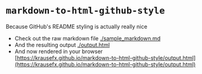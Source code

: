 # `markdown-to-html-github-style`

Because GitHub's README styling is actually really nice

- Check out the raw markdown file [./sample_markdown.md](./sample_markdown.md)
- And the resulting output [./output.html](./output.html)
- And now rendered in your browser [https://krausefx.github.io/markdown-to-html-github-style/output.html](https://krausefx.github.io/markdown-to-html-github-style/output.html)

